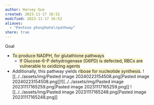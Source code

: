 ```yaml
---
author: Harvey Guo
created: 2023-11-17 16:52
modified: 2023-11-17 16:52
aliases:
  - "Pentose phosphate\rpathway"
share: true
---
```



Goal
- <span style="background:rgba(240, 200, 0, 0.2)">To produce NADPH, for glutathione pathways</span>
	- <span style="background:rgba(240, 200, 0, 0.2)">If Glucose-6-P dehydrogenase (G6PD) is defected, RBCs are vulnerable to oxidizing agents</span>
- Additionally, this pathway yields <span style="background:rgba(240, 200, 0, 0.2)">ribose for nucleotide synthesis</span>.
![[../../assets/img/Pasted image 20240223154508.png|Pasted image 20240223154508.png]]![[../../assets/img/Pasted image 20231117165259.png|Pasted image 20231117165259.png]]
![[../../assets/img/Pasted image 20231117165248.png|Pasted image 20231117165248.png]]